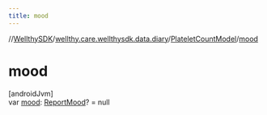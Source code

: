 ```yaml
---
title: mood
---
```

//[WellthySDK](../../../index.html)/[wellthy.care.wellthysdk.data.diary](../index.html)/[PlateletCountModel](index.html)/[mood](mood.html)



# mood



[androidJvm]\
var [mood](mood.html): [ReportMood](../-report-mood/index.html)? = null




